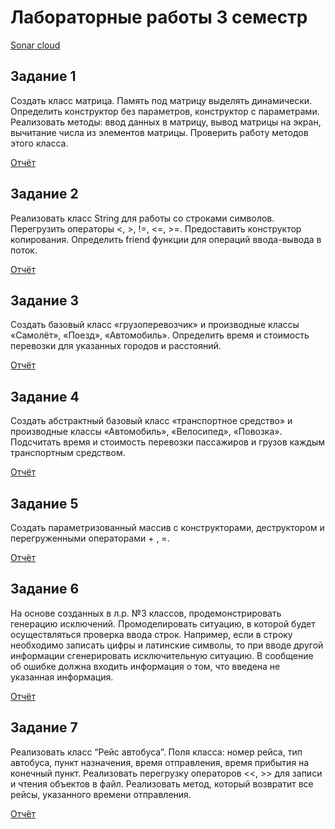 # Лабораторные работы 3 семестр
[Sonar cloud](https://sonarcloud.io/project/overview?id=29121970t_s3labs)
## **Задание 1**

Создать класс матрица. Память под матрицу выделять динамически. Определить конструктор без параметров, конструктор с параметрами. Реализовать методы: ввод данных в матрицу, вывод матрицы на экран, вычитание числа из элементов матрицы. Проверить работу методов этого класса. 

[Отчёт](https://github.com/29121970t/s3labs/blob/main/l1/1.pdf)

## **Задание 2**
Реализовать класс String для работы со строками символов. Перегрузить операторы <, >, !=, <=, >=. Предоставить конструктор копирования. Определить friend функции для операций ввода-вывода в поток.

[Отчёт](https://github.com/29121970t/s3labs/blob/main/l2/2.pdf)

## **Задание 3**
Создать базовый класс «грузоперевозчик» и производные классы «Самолёт», «Поезд», «Автомобиль». Определить время и стоимость перевозки для указанных городов и расстояний.

[Отчёт](https://github.com/29121970t/s3labs/blob/main/l3/3.pdf)

## **Задание 4**
Создать абстрактный базовый класс «транспортное средство» и производные классы «Автомобиль», «Велосипед», «Повозка». Подсчитать время и стоимость перевозки пассажиров и грузов каждым транспортным средством.

[Отчёт](https://github.com/29121970t/s3labs/blob/main/l4/4.pdf)

## **Задание 5**
Создать параметризованный массив с конструкторами, деструктором и перегруженными операторами + , =. 

[Отчёт](https://github.com/29121970t/s3labs/blob/main/l5/5.pdf)

## **Задание 6**
На основе созданных в л.р. №3  классов, продемонстрировать генерацию исключений. Промоделировать ситуацию, в которой будет осуществляться проверка ввода строк. Например, если в строку необходимо записать цифры и латинские символы, то при вводе другой информации  сгенерировать исключительную ситуацию. В сообщение об ошибке должна входить информация о том, что введена  не указанная информация.

[Отчёт](https://github.com/29121970t/s3labs/blob/main/l6/6.pdf)

## **Задание 7**
Реализовать класс “Рейс автобуса”. Поля класса:  номер рейса, тип автобуса,  пункт назначения,  время отправления, время прибытия на конечный пункт. Реализовать перегрузку операторов <<, >> для записи и чтения объектов в файл. Реализовать метод, который возвратит все рейсы, указанного времени отправления. 

[Отчёт](https://github.com/29121970t/s3labs/blob/main/l7/7.pdf)